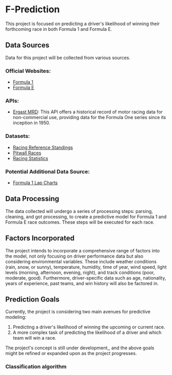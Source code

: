 # F-Prediction

This project is focused on predicting a driver's likelihood of winning their forthcoming race in both Formula 1 and
Formula E.

## Data Sources

Data for this project will be collected from various sources.

### Official Websites:

- [Formula 1](https://www.formula1.com/)
- [Formula E](https://www.fiaformulae.com/)

### APIs:

- [Ergast MRD](http://ergast.com/mrd/): This API offers a historical record of motor racing data for non-commercial use,
  providing data for the Formula One series since its inception in 1950.

### Datasets:

- [Racing Reference Standings](https://www.racing-reference.info/standings/2022/F/)
- [Pitwall Races](https://pitwall.app/races)
- [Racing Statistics](https://www.racing-statistics.com/en/)

### Potential Additional Data Source:

- [Formula 1 Lap Charts](https://github.com/davidor/formula1-lap-charts)

## Data Processing

The data collected will undergo a series of processing steps: parsing, cleaning, and got processing, to create a predictive
model for Formula 1 and Formula E race outcomes. These steps will be executed for
each race.

## Factors Incorporated

The project intends to incorporate a comprehensive range of factors into the model, not only focusing on driver
performance data but also considering environmental variables. These include weather conditions (rain, snow, or sunny),
temperature, humidity, time of year, wind speed, light levels (morning, afternoon, evening, night), and track
conditions (poor, moderate, good). Furthermore, driver-specific data such as age, nationality, years of experience, past
teams, and win history will also be factored in.

## Prediction Goals

Currently, the project is considering two main avenues for predictive modeling:

1. Predicting a driver's likelihood of winning the upcoming or current race.
2. A more complex task of predicting the likelihood of a driver and which team will win a race.

The project's concept is still under development,, and the above goals might be refined or expanded upon as the
project progresses.

### Classification algorithm